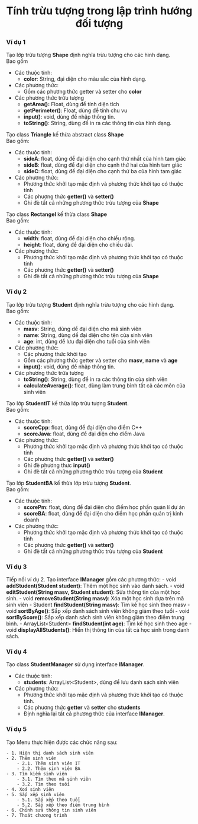 <div align="center">

# Tính trừu tượng trong lập trình hướng đối tượng

</div>

### Ví dụ 1
Tạo lớp trừu tượng **Shape** định nghĩa trừu tượng cho các hình dạng.<br>Bao gồm
- Các thuộc tính:
    - **color**: String, đại diện cho màu sắc của hình dạng.
- Các phương thức:
    - Gồm các phương thức getter và setter cho **color**
- Các phương thức trừu tượng
    - **getArea():** Float, dùng để tính diện tích
    - **getPerimeter()**: Float, dùng để tính chu vu
    - **input()**: void, dùng để nhập thông tin.
    - **toString()**: String, dùng để in ra các thông tin của hình dạng.

Tạo class **Triangle** kế thừa abstract class **Shape**<br> Bao gồm:
- Các thuộc tính:
    - **sideA**: float, dùng để đại diện cho cạnh thứ nhất của hình tam giác
    - **sideB**: float, dùng để đại diện cho cạnh thứ hai của hình tam giác
    - **sideC**: float, dùng để đại diện cho cạnh thứ ba của hình tam giác
- Các phương thức:
    - Phương thức khởi tạo mặc định và phương thức khởi tạo có thuộc tính
    - Các phương thức **getter()** và **setter()**
    - Ghi đè tất cả những phương thức trừu tượng của **Shape**

Tạo class **Rectangel** kế thừa class **Shape**<br> Bao gồm:
- Các thuộc tính:
    - **width**: float, dùng để đại diện cho chiều rộng.
    - **height**: float, dùng để đại diện cho chiều dài.
- Các phương thức:
    - Phương thức khởi tạo mặc định và phương thức khởi tạo có thuộc tính
    - Các phương thức **getter()** và **setter()**
    - Ghi đè tất cả những phương thức trừu tượng của **Shape**

### Ví dụ 2
Tạo lớp trừu tượng **Student** định nghĩa trừu tượng cho các hình dạng.<br>Bao gồm:
- Các thuộc tính:
    - **masv**: String, dùng dể đại diện cho mã sinh viên
    - **name**: String, dùng dể đại diện cho tên của sinh viên
    - **age**: int, dùng dể lưu đại diện cho tuổi của sinh viên
- Các phương thức:
    - Các phương thức khởi tạo
    - Gồm các phương thức getter và setter cho **masv**, **name** và **age**
    - **input()**: void, dùng để nhập thông tin.
- Các phương thức trừa tượng
    - **toString()**: String, dùng để in ra các thông tin của sinh viên
    - **calculateAverage()**: float, dùng làm trung bình tất cả các môn của sinh viên

Tạo lớp **StudentIT** kế thừa lớp trừu tượng **Student**.<br>Bao gồm:
- Các thuộc tính:
    - **scoreCpp**: float, dùng để đại diện cho điểm C++
    - **scoreJava**: float, dùng để đại diện cho điểm Java
- Các phương thức:
    - Phương thức khởi tạo mặc định và phương thức khởi tạo có thuộc tính
    - Các phương thức **getter()** và **setter()**
    - Ghi đè phương thưc **input()**
    - Ghi đè tất cả những phương thức trừu tượng của **Student**

Tạo lớp **StudentBA** kế thừa lớp trừu tượng **Student**.<br>Bao gồm:
- Các thuộc tính:
    - **scorePm**: float, dùng để đại diện cho điểm học phần quản lí dự án
    - **scoreBA**: float, dùng để đại diện cho điểm học phần quản trị kinh doanh
- Các phương thức:
    - Phương thức khởi tạo mặc định và phương thức khởi tạo có thuộc tính
    - Các phương thức **getter()** và **setter()**
    - Ghi đè tất cả những phương thức trừu tượng của **Student**

### Ví dụ 3
Tiếp nối ví dụ 2.
Tạo interface **IManager** gồm các phương thức:
    - void **addStudent(Student student)**: Thêm một học sinh vào danh sách.
    - void **editStudent(String masv, Student student)**: Sửa thông tin của một học sinh.
    - void **removeStudent(String masv)**: Xóa một học sinh dựa trên mã sinh viên
    - Student **findStudent(String masv)**: Tìm kế học sinh theo masv
    - void **sortByAge()**: Sắp xếp danh sách sinh viên không giảm theo tuổi
    - void **sortByScore()**: Sắp xếp danh sách sinh viên không giảm theo điểm trung bình.
    - ArrayList\<Student> **findStudent(int age)**: Tìm kế học sinh theo age
    - void **displayAllStudents()**: Hiển thị thông tin của tất cả học sinh trong danh sách.

### Ví dụ 4
Tạo class **StudentManager** sử dụng interface **IManager**.<br>
- Các thuộc tính:
    - **students**: ArrayList\<Student\>, dùng để lưu danh sách sinh viên
- Các phương thức:
    - Phương thức khởi tạo mặc định và phương thức khởi tạo có thuộc tính.
    - Các phương thức **getter** và **setter** cho **students**
    - Định nghĩa lại tất cả phương thức của interface **IManager**.

### Ví dụ 5
Tạo Menu thực hiện được các chức năng sau:
```text
- 1. Hiện thị danh sách sinh viên
- 2. Thêm sinh viên
    - 2.1. Thêm sinh viên IT
    - 2.2. Thêm sinh viên BA
- 3. Tìm kiếm sinh viên
    - 3.1. Tìm theo mã sinh viên
    - 3.2. Tìm theo tuổi
- 4. Xoá sinh viên
- 5. Sắp xếp sinh viên
    - 5.1. Sắp xếp theo tuổi
    - 5.2. Sắp xếp theo điểm trung bình
- 6. Chỉnh sửa thông tin sinh viên
- 7. Thoát chương trình
```



